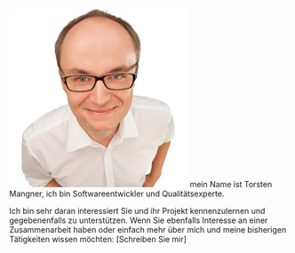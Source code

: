 <img class="profile" src="/assets/torsten.png">
mein Name ist Torsten Mangner, ich bin Softwareentwickler
und Qualitätsexperte.

Ich bin sehr daran interessiert Sie und ihr Projekt kennenzulernen und
gegebenenfalls zu unterstützen. Wenn Sie ebenfalls Interesse an einer
Zusammenarbeit haben oder einfach mehr über mich und meine bisherigen
Tätigkeiten wissen möchten: [Schreiben Sie mir]

<div class="clear" />